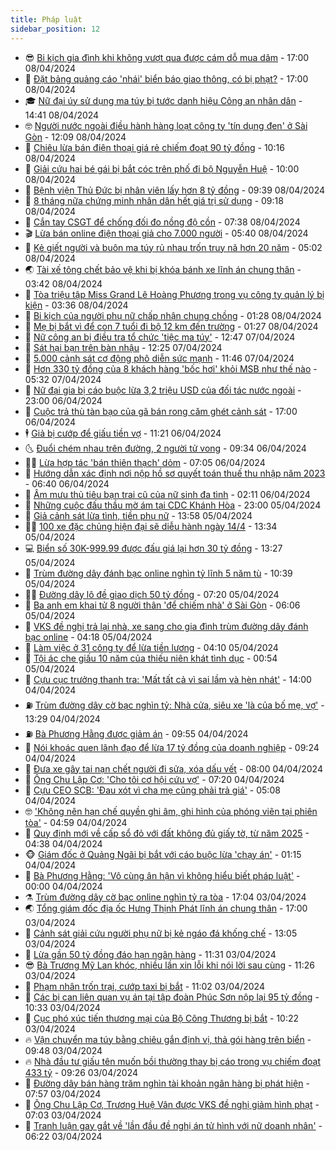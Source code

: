```yaml
---
title: Pháp luật
sidebar_position: 12
---
```


<!-- vnexpress-phap-luat:START -->
- 😎 [Bi kịch gia đình khi không vượt qua được cám dỗ mua dâm](https://vnexpress.net/bi-kich-gia-dinh-khi-khong-vuot-qua-duoc-cam-do-mua-dam-4731900.html) - 17:00 08/04/2024
- 🥰 [Đặt bảng quảng cáo &#39;nhái&#39; biển báo giao thông, có bị phạt?](https://vnexpress.net/dat-bang-quang-cao-nhai-bien-bao-giao-thong-co-bi-phat-4729000.html) - 17:00 08/04/2024
- 🎓 [Nữ đại úy sử dụng ma túy bị tước danh hiệu Công an nhân dân](https://vnexpress.net/nu-dai-uy-su-dung-ma-tuy-bi-tuoc-danh-hieu-cong-an-nhan-dan-4731931.html) - 14:41 08/04/2024
- 🤓 [Người nước ngoài điều hành hàng loạt công ty &#39;tín dụng đen&#39; ở Sài Gòn](https://vnexpress.net/nguoi-nuoc-ngoai-dieu-hanh-hang-loat-cong-ty-tin-dung-den-o-sai-gon-4731902.html) - 12:09 08/04/2024
- 🎊 [Chiêu lừa bán điện thoại giá rẻ chiếm đoạt 90 tỷ đồng](https://video.vnexpress.net/chieu-lua-ban-dien-thoai-gia-re-chiem-doat-90-ty-dong-4731799.html) - 10:16 08/04/2024
- 🙉 [Giải cứu hai bé gái bị bắt cóc trên phố đi bộ Nguyễn Huệ](https://vnexpress.net/giai-cuu-hai-be-gai-bi-bat-coc-tren-pho-di-bo-nguyen-hue-4731867.html) - 10:00 08/04/2024
- 🤡 [Bệnh viện Thủ Đức bị nhân viên lấy hơn 8 tỷ đồng](https://vnexpress.net/benh-vien-thu-duc-bi-nhan-vien-lay-hon-8-ty-dong-4731857.html) - 09:39 08/04/2024
- 🗽 [8 tháng nữa chứng minh nhân dân hết giá trị sử dụng](https://vnexpress.net/8-thang-nua-chung-minh-nhan-dan-het-gia-tri-su-dung-4731713.html) - 09:18 08/04/2024
- 🌋 [Cắn tay CSGT để chống đối đo nồng độ cồn](https://vnexpress.net/can-tay-csgt-de-chong-doi-do-nong-do-con-4731763.html) - 07:38 08/04/2024
- 🎬 [Lừa bán online điện thoại giả cho 7.000 người](https://vnexpress.net/lua-ban-online-dien-thoai-gia-cho-7-000-nguoi-4731705.html) - 05:40 08/04/2024
- 💯 [Kẻ giết người và buôn ma túy rủ nhau trốn truy nã hơn 20 năm](https://vnexpress.net/ke-giet-nguoi-va-buon-ma-tuy-ru-nhau-tron-truy-na-hon-20-nam-4731519.html) - 05:02 08/04/2024
- 🌏 [Tài xế tông chết bảo vệ khi bị khóa bánh xe lĩnh án chung thân](https://vnexpress.net/tai-xe-ra-toa-vi-tong-chet-bao-ve-khi-bi-khoa-banh-oto-4731632.html) - 03:42 08/04/2024
- 🌊 [Tòa triệu tập Miss Grand Lê Hoàng Phương trong vụ công ty quản lý bị kiện](https://vnexpress.net/toa-trieu-tap-miss-grand-le-hoang-phuong-trong-vu-cong-ty-quan-ly-bi-kien-4731638.html) - 03:36 08/04/2024
- 💂 [Bi kịch của người phụ nữ chấp nhận chung chồng](https://vnexpress.net/bi-kich-cua-nguoi-phu-nu-chap-nhan-chung-chong-4731520.html) - 01:28 08/04/2024
- 🎡 [Mẹ bị bắt vì để con 7 tuổi đi bộ 12 km đến trường](https://vnexpress.net/me-bi-bat-vi-de-con-7-tuoi-di-bo-12-km-den-truong-4731524.html) - 01:27 08/04/2024
- 🫶 [Nữ công an bị điều tra tổ chức &#39;tiệc ma túy&#39;](https://vnexpress.net/nu-cong-an-bi-dieu-tra-to-chuc-tiec-ma-tuy-4731503.html) - 12:47 07/04/2024
- 🐲 [Sát hại bạn trên bàn nhậu](https://vnexpress.net/sat-hai-ban-tren-ban-nhau-4731494.html) - 12:25 07/04/2024
- 🚀 [5.000 cảnh sát cơ động phô diễn sức mạnh](https://vnexpress.net/5-000-canh-sat-co-dong-pho-dien-suc-manh-4731428.html) - 11:46 07/04/2024
- 🎊 [Hơn 330 tỷ đồng của 8 khách hàng &#39;bốc hơi&#39; khỏi MSB như thế nào](https://vnexpress.net/vi-sao-tien-gui-hon-330-ty-dong-cua-8-khach-hang-boc-hoi-khoi-msb-4729856.html) - 05:32 07/04/2024
- 🤗 [Nữ đại gia bị cáo buộc lừa 3,2 triệu USD của đối tác nước ngoài](https://vnexpress.net/nu-dai-gia-bi-cao-buoc-lua-3-2-trieu-usd-cua-doi-tac-nuoc-ngoai-4723152.html) - 23:00 06/04/2024
- 🗽 [Cuộc trả thù tàn bạo của gã bán rong căm ghét cảnh sát](https://vnexpress.net/cuoc-tra-thu-tan-bao-cua-ga-ban-rong-cam-ghet-canh-sat-4730203.html) - 17:00 06/04/2024
- 🕴 [Giả bị cướp để giấu tiền vợ](https://vnexpress.net/gia-bi-cuop-de-giau-tien-vo-4731288.html) - 11:21 06/04/2024
- 🌜 [Đuổi chém nhau trên đường, 2 người tử vong](https://vnexpress.net/duoi-chem-nhau-tren-duong-2-nguoi-tu-vong-4731243.html) - 09:34 06/04/2024
- 🧑‍🏫 [Lừa hợp tác &#39;bán thiên thạch&#39; dỏm](https://vnexpress.net/lua-hop-tac-ban-thien-thach-dom-4731229.html) - 07:05 06/04/2024
- 🦩 [Hướng dẫn xác định nơi nộp hồ sơ quyết toán thuế thu nhập năm 2023](https://vnexpress.net/huong-dan-xac-dinh-noi-nop-ho-so-quyet-toan-thue-thu-nhap-nam-2023-4731230.html) - 06:40 06/04/2024
- 💼 [Âm mưu thủ tiêu bạn trai cũ của nữ sinh đa tình](https://vnexpress.net/am-muu-thu-tieu-ban-trai-cu-cua-nu-sinh-da-tinh-4731088.html) - 02:11 06/04/2024
- 💫 [Những cuộc đấu thầu mờ ám tại CDC Khánh Hòa](https://vnexpress.net/nhung-cuoc-dau-thau-mo-am-tai-cdc-khanh-hoa-4730676.html) - 23:00 05/04/2024
- 🦅 [Giả cảnh sát lừa tình, tiền phụ nữ](https://vnexpress.net/gia-canh-sat-lua-tinh-tien-phu-nu-4731073.html) - 13:58 05/04/2024
- 🧑‍💻 [100 xe đặc chủng hiện đại sẽ diễu hành ngày 14/4](https://vnexpress.net/100-xe-dac-chung-hien-dai-se-dieu-hanh-ngay-14-4-4730935.html) - 13:34 05/04/2024
- 💻 [Biển số 30K-999.99 được đấu giá lại hơn 30 tỷ đồng](https://vnexpress.net/bien-so-30k-999-99-duoc-dau-gia-lai-hon-30-ty-dong-4730974.html) - 13:27 05/04/2024
- 🤠 [Trùm đường dây đánh bạc online nghìn tỷ lĩnh 5 năm tù](https://vnexpress.net/trum-duong-day-danh-bac-online-nghin-ty-linh-5-nam-tu-4730969.html) - 10:39 05/04/2024
- 🧑‍🏫 [Đường dây lô đề giao dịch 50 tỷ đồng](https://vnexpress.net/duong-day-lo-de-giao-dich-50-ty-dong-4730847.html) - 07:20 05/04/2024
- 🌈 [Ba anh em khai tử 8 người thân &#39;để chiếm nhà&#39; ở Sài Gòn](https://vnexpress.net/ba-anh-em-khai-tu-8-nguoi-than-de-chiem-nha-o-sai-gon-4730895.html) - 06:06 05/04/2024
- 🌮 [VKS đề nghị trả lại nhà, xe sang cho gia đình trùm đường dây đánh bạc online](https://vnexpress.net/vks-de-nghi-tra-lai-nha-xe-sang-cho-trum-duong-day-co-bac-online-nguyen-minh-thanh-4730811.html) - 04:18 05/04/2024
- 🐲 [Làm việc ở 31 công ty để lừa tiền lương](https://vnexpress.net/lam-viec-o-31-cong-ty-de-lua-tien-luong-4730835.html) - 04:10 05/04/2024
- 🧰 [Tội ác che giấu 10 năm của thiếu niên khát tình dục](https://vnexpress.net/toi-ac-che-giau-10-nam-cua-thieu-nien-khat-tinh-duc-4730643.html) - 00:54 05/04/2024
- 💄 [Cựu cục trưởng thanh tra: &#39;Mất tất cả vì sai lầm và hèn nhát&#39;](https://vnexpress.net/cuu-cuc-truong-thanh-tra-mat-tat-ca-vi-sai-lam-va-hen-nhat-4730659.html) - 14:00 04/04/2024
- ⛽️ [Trùm đường dây cờ bạc nghìn tỷ: Nhà cửa, siêu xe &#39;là của bố mẹ, vợ&#39;](https://vnexpress.net/trum-duong-day-co-bac-nghin-ty-nha-cua-sieu-xe-la-cua-bo-me-vo-4730634.html) - 13:29 04/04/2024
- ⛽️ [Bà Phương Hằng được giảm án](https://vnexpress.net/ba-phuong-hang-duoc-giam-an-4730614.html) - 09:55 04/04/2024
- 💂 [Nói khoác quen lãnh đạo để lừa 17 tỷ đồng của doanh nghiệp](https://vnexpress.net/noi-khoac-quen-lanh-dao-de-lua-17-ty-dong-cua-doanh-nghiep-4730534.html) - 09:24 04/04/2024
- 🤔 [Đưa xe gây tai nạn chết người đi sửa, xóa dấu vết](https://vnexpress.net/dua-xe-gay-tai-nan-chet-nguoi-di-sua-xoa-dau-vet-4730481.html) - 08:00 04/04/2024
- 🧐 [Ông Chu Lập Cơ: &#39;Cho tôi cơ hội cứu vợ&#39;](https://vnexpress.net/ong-chu-lap-co-cho-toi-co-hoi-cuu-vo-4730482.html) - 07:20 04/04/2024
- 🎃 [Cựu CEO SCB: &#39;Đau xót vì cha mẹ cũng phải trả giá&#39;](https://vnexpress.net/cuu-ceo-scb-dau-xot-vi-cha-me-cung-phai-tra-gia-4730415.html) - 05:08 04/04/2024
- 🤓 [&#39;Không nên hạn chế quyền ghi âm, ghi hình của phóng viên tại phiên tòa&#39;](https://vnexpress.net/nha-bao-can-duoc-ghi-am-ghi-hinh-phien-toa-tu-khai-mac-den-ket-thuc-4729933.html) - 04:59 04/04/2024
- 💃 [Quy định mới về cấp sổ đỏ với đất không đủ giấy tờ, từ năm 2025](https://vnexpress.net/quy-dinh-moi-ve-cap-so-do-voi-dat-khong-du-giay-to-tu-nam-2025-4729536.html) - 04:38 04/04/2024
- 🐵 [Giám đốc ở Quảng Ngãi bị bắt với cáo buộc lừa &#39;chạy án&#39;](https://vnexpress.net/giam-doc-o-quang-ngai-bi-bat-voi-cao-buoc-lua-chay-an-4730283.html) - 01:15 04/04/2024
- 🤖 [Bà Phương Hằng: &#39;Vô cùng ân hận vì không hiểu biết pháp luật&#39;](https://vnexpress.net/ba-phuong-hang-vo-cung-an-han-vi-khong-hieu-biet-phap-luat-4730237.html) - 00:00 04/04/2024
- ⚗️ [Trùm đường dây cờ bạc online nghìn tỷ ra tòa](https://vnexpress.net/trum-duong-day-co-bac-online-nghin-ty-ra-toa-4730248.html) - 17:04 03/04/2024
- 🌏 [Tổng giám đốc địa ốc Hưng Thịnh Phát lĩnh án chung thân](https://vnexpress.net/tong-giam-doc-dia-oc-hung-thinh-phat-linh-an-chung-than-4730223.html) - 17:00 03/04/2024
- 🦆 [Cảnh sát giải cứu người phụ nữ bị kẻ ngáo đá khống chế](https://vnexpress.net/canh-sat-giai-cuu-nguoi-phu-nu-bi-ke-ngao-da-khong-che-4730221.html) - 13:05 03/04/2024
- 🐎 [Lừa gần 50 tỷ đồng đáo hạn ngân hàng](https://vnexpress.net/lua-gan-50-ty-dong-dao-han-ngan-hang-4730205.html) - 11:31 03/04/2024
- 😎 [Bà Trương Mỹ Lan khóc, nhiều lần xin lỗi khi nói lời sau cùng](https://vnexpress.net/ba-truong-my-lan-khoc-nhieu-lan-xin-loi-khi-noi-loi-sau-cung-4730186.html) - 11:26 03/04/2024
- 💪 [Phạm nhân trốn trại, cướp taxi bị bắt](https://vnexpress.net/pham-nhan-tron-trai-cuop-taxi-bi-bat-4730194.html) - 11:02 03/04/2024
- 🤡 [Các bị can liên quan vụ án tại tập đoàn Phúc Sơn nộp lại 95 tỷ đồng](https://vnexpress.net/cac-bi-can-trong-vu-an-phuc-son-nop-lai-95-ty-dong-4730090.html) - 10:33 03/04/2024
- 🌁 [Cục phó xúc tiến thương mại của Bộ Công Thương bị bắt](https://vnexpress.net/cuc-pho-xuc-tien-thuong-mai-cua-bo-cong-thuong-bi-bat-4730177.html) - 10:22 03/04/2024
- 🔥 [Vận chuyển ma túy bằng chiêu gắn định vị, thả gói hàng trên biển](https://vnexpress.net/van-chuyen-ma-tuy-bang-chieu-gan-dinh-vi-vao-boc-kin-tha-tren-bien-4730030.html) - 09:48 03/04/2024
- 🔥 [Nhà đầu tư giấu tên muốn bồi thường thay bị cáo trong vụ chiếm đoạt 433 tỷ](https://vnexpress.net/nha-dau-tu-giau-ten-muon-boi-thuong-thay-bi-cao-trong-vu-chiem-doat-433-ty-4729921.html) - 09:26 03/04/2024
- 👺 [Đường dây bán hàng trăm nghìn tài khoản ngân hàng bị phát hiện](https://vnexpress.net/duong-day-ban-hang-tram-nghin-tai-khoan-ngan-hang-bi-phat-hien-4730043.html) - 07:57 03/04/2024
- 🎊 [Ông Chu Lập Cơ, Trương Huệ Vân được VKS đề nghị giảm hình phạt](https://vnexpress.net/ong-chu-lap-co-truong-hue-van-duoc-vks-de-nghi-giam-hinh-phat-4730025.html) - 07:03 03/04/2024
- 🎊 [Tranh luận gay gắt về &#39;lần đầu đề nghị án tử hình với nữ doanh nhân&#39;](https://vnexpress.net/tranh-luan-gay-gat-ve-lan-dau-de-nghi-an-tu-hinh-voi-nu-doanh-nhan-4730018.html) - 06:22 03/04/2024<!-- vnexpress-phap-luat:END -->
